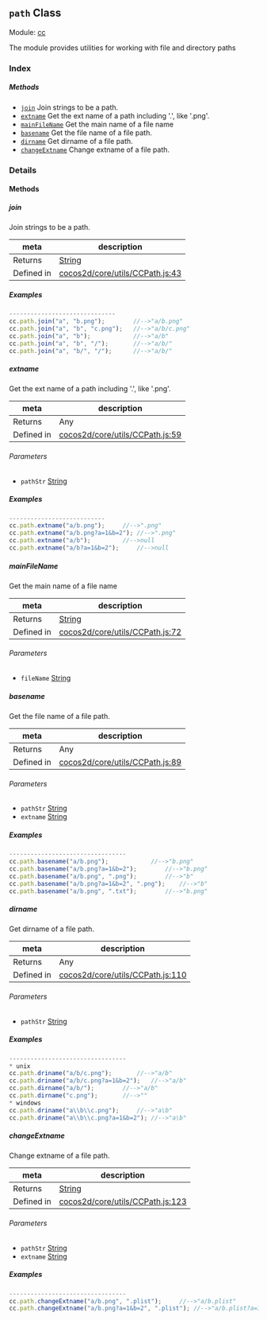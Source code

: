 ## `path` Class



Module: [cc](../modules/cc.md)


The module provides utilities for working with file and directory paths


### Index



##### Methods

  - [`join`](#join) Join strings to be a path.
  - [`extname`](#extname) Get the ext name of a path including '.', like '.png'.
  - [`mainFileName`](#mainfilename) Get the main name of a file name
  - [`basename`](#basename) Get the file name of a file path.
  - [`dirname`](#dirname) Get dirname of a file path.
  - [`changeExtname`](#changeextname) Change extname of a file path.



### Details




<!-- Method Block -->
#### Methods


##### join

Join strings to be a path.

| meta | description |
|------|-------------|
| Returns | <a href="https://developer.mozilla.org/en/JavaScript/Reference/Global_Objects/String" class="crosslink external" target="_blank">String</a> 
| Defined in | [cocos2d/core/utils/CCPath.js:43](https://github.com/cocos-creator/engine/blob/18c4ff6051c255c06377a9b26bc00d4567180ae4/cocos2d/core/utils/CCPath.js#L43) |


##### Examples

```js
------------------------------
cc.path.join("a", "b.png");        //-->"a/b.png"
cc.path.join("a", "b", "c.png");   //-->"a/b/c.png"
cc.path.join("a", "b");            //-->"a/b"
cc.path.join("a", "b", "/");       //-->"a/b/"
cc.path.join("a", "b/", "/");      //-->"a/b/"

```

##### extname

Get the ext name of a path including '.', like '.png'.

| meta | description |
|------|-------------|
| Returns | Any 
| Defined in | [cocos2d/core/utils/CCPath.js:59](https://github.com/cocos-creator/engine/blob/18c4ff6051c255c06377a9b26bc00d4567180ae4/cocos2d/core/utils/CCPath.js#L59) |

###### Parameters
- `pathStr` <a href="https://developer.mozilla.org/en/JavaScript/Reference/Global_Objects/String" class="crosslink external" target="_blank">String</a> 

##### Examples

```js
---------------------------
cc.path.extname("a/b.png");		//-->".png"
cc.path.extname("a/b.png?a=1&b=2");	//-->".png"
cc.path.extname("a/b");			//-->null
cc.path.extname("a/b?a=1&b=2");		//-->null

```

##### mainFileName

Get the main name of a file name

| meta | description |
|------|-------------|
| Returns | <a href="https://developer.mozilla.org/en/JavaScript/Reference/Global_Objects/String" class="crosslink external" target="_blank">String</a> 
| Defined in | [cocos2d/core/utils/CCPath.js:72](https://github.com/cocos-creator/engine/blob/18c4ff6051c255c06377a9b26bc00d4567180ae4/cocos2d/core/utils/CCPath.js#L72) |

###### Parameters
- `fileName` <a href="https://developer.mozilla.org/en/JavaScript/Reference/Global_Objects/String" class="crosslink external" target="_blank">String</a> 


##### basename

Get the file name of a file path.

| meta | description |
|------|-------------|
| Returns | Any 
| Defined in | [cocos2d/core/utils/CCPath.js:89](https://github.com/cocos-creator/engine/blob/18c4ff6051c255c06377a9b26bc00d4567180ae4/cocos2d/core/utils/CCPath.js#L89) |

###### Parameters
- `pathStr` <a href="https://developer.mozilla.org/en/JavaScript/Reference/Global_Objects/String" class="crosslink external" target="_blank">String</a> 
- `extname` <a href="https://developer.mozilla.org/en/JavaScript/Reference/Global_Objects/String" class="crosslink external" target="_blank">String</a> 

##### Examples

```js
---------------------------------
cc.path.basename("a/b.png");			//-->"b.png"
cc.path.basename("a/b.png?a=1&b=2");		//-->"b.png"
cc.path.basename("a/b.png", ".png");		//-->"b"
cc.path.basename("a/b.png?a=1&b=2", ".png");	//-->"b"
cc.path.basename("a/b.png", ".txt");		//-->"b.png"

```

##### dirname

Get dirname of a file path.

| meta | description |
|------|-------------|
| Returns | Any 
| Defined in | [cocos2d/core/utils/CCPath.js:110](https://github.com/cocos-creator/engine/blob/18c4ff6051c255c06377a9b26bc00d4567180ae4/cocos2d/core/utils/CCPath.js#L110) |

###### Parameters
- `pathStr` <a href="https://developer.mozilla.org/en/JavaScript/Reference/Global_Objects/String" class="crosslink external" target="_blank">String</a> 

##### Examples

```js
---------------------------------
* unix
cc.path.driname("a/b/c.png");		//-->"a/b"
cc.path.driname("a/b/c.png?a=1&b=2");	//-->"a/b"
cc.path.dirname("a/b/");		//-->"a/b"
cc.path.dirname("c.png");		//-->""
* windows
cc.path.driname("a\\b\\c.png");		//-->"a\b"
cc.path.driname("a\\b\\c.png?a=1&b=2");	//-->"a\b"

```

##### changeExtname

Change extname of a file path.

| meta | description |
|------|-------------|
| Returns | <a href="https://developer.mozilla.org/en/JavaScript/Reference/Global_Objects/String" class="crosslink external" target="_blank">String</a> 
| Defined in | [cocos2d/core/utils/CCPath.js:123](https://github.com/cocos-creator/engine/blob/18c4ff6051c255c06377a9b26bc00d4567180ae4/cocos2d/core/utils/CCPath.js#L123) |

###### Parameters
- `pathStr` <a href="https://developer.mozilla.org/en/JavaScript/Reference/Global_Objects/String" class="crosslink external" target="_blank">String</a> 
- `extname` <a href="https://developer.mozilla.org/en/JavaScript/Reference/Global_Objects/String" class="crosslink external" target="_blank">String</a> 

##### Examples

```js
---------------------------------
cc.path.changeExtname("a/b.png", ".plist");		//-->"a/b.plist"
cc.path.changeExtname("a/b.png?a=1&b=2", ".plist");	//-->"a/b.plist?a=1&b=2"

```



